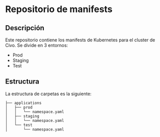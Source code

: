 # Repositorio de manifests

## Descripción

Este repositorio contiene los manifests de Kubernetes para el cluster de Civo. Se divide en 3 entornos:

- Prod
- Staging
- Test

## Estructura

La estructura de carpetas es la siguiente:

```
├── applications
│   ├── prod
│   │   └── namespace.yaml
│   ├── staging
│   │   └── namespace.yaml
│   └── test
│       └── namespace.yaml
```
